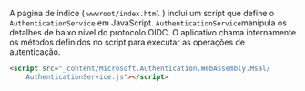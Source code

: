 A página de índice ( `wwwroot/index.html` ) inclui um script que define o `AuthenticationService` em JavaScript. `AuthenticationService`manipula os detalhes de baixo nível do protocolo OIDC. O aplicativo chama internamente os métodos definidos no script para executar as operações de autenticação.

```html
<script src="_content/Microsoft.Authentication.WebAssembly.Msal/
    AuthenticationService.js"></script>
```
